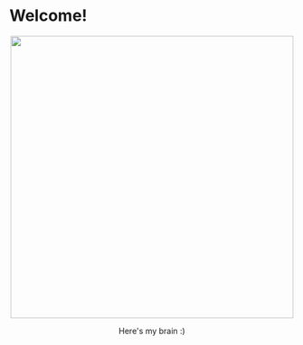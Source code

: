 # Welcome!
<center> 
<img src="{{site.imgurl}}/myBrain.gif" height="500" />


Here's my brain :)
</center>
